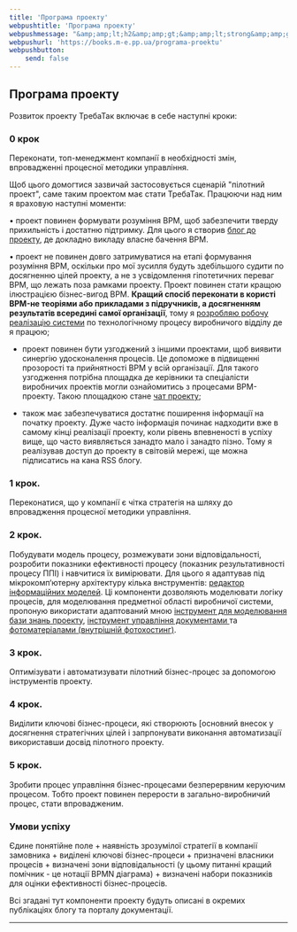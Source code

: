 ```yaml
---
title: 'Програма проекту'
webpushtitle: 'Програма проекту'
webpushmessage: "&amp;amp;lt;h2&amp;amp;gt;&amp;amp;lt;strong&amp;amp;gt;Програма проекту&amp;amp;lt;/strong&amp;amp;gt;&amp;amp;lt;/h2&amp;amp;gt;\n&amp;amp;lt;p&amp;amp;gt;Розвиток проекту ТребаТак включає в себе наступні кроки:&amp;amp;lt;/p&amp;amp;gt;\n&amp;amp;lt;h3&amp;amp;gt;&amp;amp;lt;strong&amp;amp;gt;0 крок&amp;amp;lt;/strong&amp;amp;gt;&amp;amp;lt;/h3&amp;amp;gt;\n&amp;amp;lt;p&amp;amp;gt;Переконати, топ-менеджмент компанії в необхідності змін, впровадженні  процесної методики управління.&amp;amp;lt;/p&amp;amp;gt;\n&amp;amp;lt;p&amp;amp;gt;Щоб цього домогтися зазвичай застосовується сценарій &amp;amp;quot;пілотний проект&amp;amp;quot;, саме таким проектом має стати ТребаТак. Працюючи над ним я враховую наступні моменти:&amp;amp;lt;/p&amp;amp;gt;\n&amp;amp;lt;p&amp;amp;gt;• проект повинен формувати розуміння BPM, щоб забезпечити тверду прихильність і достатню підтримку. Для цього я створив  &amp;amp;lt;a href=&amp;amp;quot;https://rep-c.treba.ml/blog/&amp;amp;quot;&amp;amp;gt;блог до проекту&amp;amp;lt;/a&amp;amp;gt;, де докладно викладу власне бачення BPM.&amp;amp;lt;/p&amp;amp;gt;\n&amp;amp;lt;p&amp;amp;gt;• проект не повинен довго затримуватися на етапі формування розуміння BPM, оскільки про мої зусилля будуть здебільшого судити по досягненню цілей проекту, а не з усвідомлення гіпотетичних переваг BPM, що лежать поза рамками проекту. Проект повинен стати кращою ілюстрацією бізнес-вигод BPM. &amp;amp;lt;strong&amp;amp;gt;Кращий спосіб переконати в користі BPM-не теоріями або прикладами з підручників, а досягненням результатів всередині самої організації&amp;amp;lt;/strong&amp;amp;gt;, тому я &amp;amp;lt;a href=&amp;amp;quot;https://pp.vokov.tk/&amp;amp;quot;&amp;amp;gt;розробляю робочу реалізацію  системи&amp;amp;lt;/a&amp;amp;gt; по технологічному процесу виробничого відділу де я працюю;&amp;amp;lt;/p&amp;amp;gt;\n&amp;amp;lt;ul&amp;amp;gt;\n&amp;amp;lt;li&amp;amp;gt;\n&amp;amp;lt;p&amp;amp;gt;проект повинен бути узгоджений з іншими проектами, щоб виявити синергію удосконалення процесів. Це допоможе в підвищенні прозорості та прийнятності BPM у всій організації. Для такого узгодження потрібна площадка де керівники та спеціалісти виробничих проектів могли ознайомитись з процесами BPM-проекту. Такою площадкою станe &amp;amp;lt;a href=&amp;amp;quot;https://toc.treba.ml/riot/&amp;amp;quot;&amp;amp;gt; чат проекту&amp;amp;lt;/a&amp;amp;gt;;&amp;amp;lt;/p&amp;amp;gt;\n&amp;amp;lt;/li&amp;amp;gt;\n&amp;amp;lt;li&amp;amp;gt;\n&amp;amp;lt;p&amp;amp;gt;також має забезпечуватися достатнє поширення інформації на початку проекту. Дуже часто інформація починає надходити вже в самому кінці реалізації проекту, коли рівень впевненості в успіху вище, що часто виявляється занадто мало і занадто пізно. Тому я реалізував доступ до проекту в світовій мережі, ще можна підписатись на кана RSS  блогу.&amp;amp;lt;/p&amp;amp;gt;\n&amp;amp;lt;/li&amp;amp;gt;\n&amp;amp;lt;/ul&amp;amp;gt;\n&amp;amp;lt;h3&amp;amp;gt;&amp;amp;lt;strong&amp;amp;gt;1 крок.&amp;amp;lt;/strong&amp;amp;gt;&amp;amp;lt;/h3&amp;amp;gt;\n&amp;amp;lt;p&amp;amp;gt;Переконатися, що у компанії є чітка стратегія на шляху до впровадження процесної методики управління.&amp;amp;lt;/p&amp;amp;gt;\n&amp;amp;lt;h3&amp;amp;gt;&amp;amp;lt;strong&amp;amp;gt;2 крок&amp;amp;lt;/strong&amp;amp;gt;.&amp;amp;lt;/h3&amp;amp;gt;\n&amp;amp;lt;p&amp;amp;gt;Побудувати модель процесу, розмежувати зони відповідальності, розробити показники ефективності процесу (показник результативності процесу ППІ) і навчитися їх вимірювати.\nДля цього я адаптував під мікрокомп‘ютерну архітектуру кілька внструментів: &amp;amp;lt;a href=&amp;amp;quot;http://treba.ml:5011/boards/anonymous&amp;amp;quot;&amp;amp;gt;редактор інформаційних моделей&amp;amp;lt;/a&amp;amp;gt;. Ці компоненти дозволяють моделювати логіку процесів, для моделювання предметної області виробничої системи, пропоную використати адаптований мною &amp;amp;lt;a href=&amp;amp;quot;https://km.treba.ml/&amp;amp;quot;&amp;amp;gt;інструмент для моделювання бази знань проекту&amp;amp;lt;/a&amp;amp;gt;, &amp;amp;lt;a href=&amp;amp;quot;http://dew.treba.ml/&amp;amp;quot;&amp;amp;gt;інструмент управління документами &amp;amp;lt;/a&amp;amp;gt; та &amp;amp;lt;a href=&amp;amp;quot;https://4to.treba.ml/&amp;amp;quot;&amp;amp;gt;фотоматеріалами (внутрішній фотохостинг)&amp;amp;lt;/a&amp;amp;gt;. &amp;amp;lt;/p&amp;amp;gt;\n&amp;amp;lt;h3&amp;amp;gt;&amp;amp;lt;strong&amp;amp;gt;3 крок&amp;amp;lt;/strong&amp;amp;gt;.&amp;amp;lt;/h3&amp;amp;gt;\n&amp;amp;lt;p&amp;amp;gt;Оптимізувати і автоматизувати пілотний бізнес-процес за допомогою інструментів проекту.&amp;amp;lt;/p&amp;amp;gt;\n&amp;amp;lt;h3&amp;amp;gt;&amp;amp;lt;strong&amp;amp;gt;4 крок&amp;amp;lt;/strong&amp;amp;gt;.&amp;amp;lt;/h3&amp;amp;gt;\n&amp;amp;lt;p&amp;amp;gt;Виділити ключові бізнес-процеси, які створюють [основний внесок у досягнення  стратегічних цілей і запрпонувати виконання автоматизації використавши досвід пілотного проекту.&amp;amp;lt;/p&amp;amp;gt;\n&amp;amp;lt;h3&amp;amp;gt;&amp;amp;lt;strong&amp;amp;gt;5 крок&amp;amp;lt;/strong&amp;amp;gt;.&amp;amp;lt;/h3&amp;amp;gt;\n&amp;amp;lt;p&amp;amp;gt;Зробити процес управління бізнес-процесами безперервним керуючим процесом. Тобто проект повинен перерости в загально-виробничий процес, стати впровадженим.&amp;amp;lt;/p&amp;amp;gt;\n&amp;amp;lt;h3&amp;amp;gt;&amp;amp;lt;strong&amp;amp;gt;Умови успіху&amp;amp;lt;/strong&amp;amp;gt;&amp;amp;lt;/h3&amp;amp;gt;\n&amp;amp;lt;p&amp;amp;gt;Єдине понятійне поле + наявність зрозумілої стратегії в компанії замовника + виділені ключові бізнес-процеси + призначені власники процесів + визначені зони відповідальності (у цьому питанні кращий помічник - це нотації BPMN діаграма) + визначені набори показників для оцінки ефективності бізнес-процесів.&amp;amp;lt;/p&amp;amp;gt;\n&amp;amp;lt;p&amp;amp;gt;Всі згадані тут компоненти проекту будуть описані в окремих публікаціях блогу та порталу документації.&amp;amp;lt;/p&amp;amp;gt;\n&amp;amp;lt;hr /&amp;amp;gt;"
webpushurl: 'https://books.m-e.pp.ua/programa-proektu'
webpushbutton:
    send: false
---
```


## **Програма проекту**

Розвиток проекту ТребаТак включає в себе наступні кроки:

### **0 крок**
Переконати, топ-менеджмент компанії в необхідності змін, впровадженні  процесної методики управління.

Щоб цього домогтися зазвичай застосовується сценарій "пілотний проект", саме таким проектом має стати ТребаТак. Працюючи над ним я враховую наступні моменти:

• проект повинен формувати розуміння BPM, щоб забезпечити тверду прихильність і достатню підтримку. Для цього я створив  [блог до проекту](https://rep-c.treba.ml/blog/), де докладно викладу власне бачення BPM.

• проект не повинен довго затримуватися на етапі формування розуміння BPM, оскільки про мої зусилля будуть здебільшого судити по досягненню цілей проекту, а не з усвідомлення гіпотетичних переваг BPM, що лежать поза рамками проекту. Проект повинен стати кращою ілюстрацією бізнес-вигод BPM. **Кращий спосіб переконати в користі BPM-не теоріями або прикладами з підручників, а досягненням результатів всередині самої організації**, тому я [розробляю робочу реалізацію  системи](https://pp.vokov.tk/) по технологічному процесу виробничого відділу де я працюю;

* проект повинен бути узгоджений з іншими проектами, щоб виявити синергію удосконалення процесів. Це допоможе в підвищенні прозорості та прийнятності BPM у всій організації. Для такого узгодження потрібна площадка де керівники та спеціалісти виробничих проектів могли ознайомитись з процесами BPM-проекту. Такою площадкою станe [ чат проекту](https://toc.treba.ml/riot/);

* також має забезпечуватися достатнє поширення інформації на початку проекту. Дуже часто інформація починає надходити вже в самому кінці реалізації проекту, коли рівень впевненості в успіху вище, що часто виявляється занадто мало і занадто пізно. Тому я реалізував доступ до проекту в світовій мережі, ще можна підписатись на кана RSS  блогу.

### **1 крок.** 
 Переконатися, що у компанії є чітка стратегія на шляху до впровадження процесної методики управління.

### **2 крок**. 
Побудувати модель процесу, розмежувати зони відповідальності, розробити показники ефективності процесу (показник результативності процесу ППІ) і навчитися їх вимірювати.
Для цього я адаптував під мікрокомп‘ютерну архітектуру кілька внструментів: [редактор інформаційних моделей](http://treba.ml:5011/boards/anonymous). Ці компоненти дозволяють моделювати логіку процесів, для моделювання предметної області виробничої системи, пропоную використати адаптований мною [інструмент для моделювання бази знань проекту](https://km.treba.ml/), [інструмент управління документами ](http://dew.treba.ml/) та [фотоматеріалами (внутрішній фотохостинг)](https://4to.treba.ml/). 

### **3 крок**. 
Оптимізувати і автоматизувати пілотний бізнес-процес за допомогою інструментів проекту.

### **4 крок**. 
Виділити ключові бізнес-процеси, які створюють [основний внесок у досягнення  стратегічних цілей і запрпонувати виконання автоматизації використавши досвід пілотного проекту.

### **5 крок**. 
Зробити процес управління бізнес-процесами безперервним керуючим процесом. Тобто проект повинен перерости в загально-виробничий процес, стати впровадженим.

### **Умови успіху**
Єдине понятійне поле + наявність зрозумілої стратегії в компанії замовника + виділені ключові бізнес-процеси + призначені власники процесів + визначені зони відповідальності (у цьому питанні кращий помічник - це нотації BPMN діаграма) + визначені набори показників для оцінки ефективності бізнес-процесів.

 Всі згадані тут компоненти проекту будуть описані в окремих публікаціях блогу та порталу документації.

---